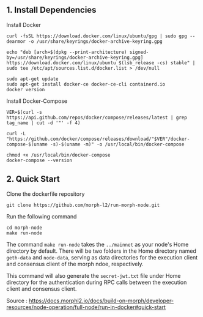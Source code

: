 ## **1. Install Dependencies**

Install Docker

```
curl -fsSL https://download.docker.com/linux/ubuntu/gpg | sudo gpg --dearmor -o /usr/share/keyrings/docker-archive-keyring.gpg

echo "deb [arch=$(dpkg --print-architecture) signed-by=/usr/share/keyrings/docker-archive-keyring.gpg] https://download.docker.com/linux/ubuntu $(lsb_release -cs) stable" | sudo tee /etc/apt/sources.list.d/docker.list > /dev/null

sudo apt-get update
sudo apt-get install docker-ce docker-ce-cli containerd.io
docker version
```

Install Docker-Compose

```
VER=$(curl -s https://api.github.com/repos/docker/compose/releases/latest | grep tag_name | cut -d '"' -f 4)

curl -L "https://github.com/docker/compose/releases/download/"$VER"/docker-compose-$(uname -s)-$(uname -m)" -o /usr/local/bin/docker-compose

chmod +x /usr/local/bin/docker-compose
docker-compose --version
```

## **2. Quick Start**
   
Clone the dockerfile repository
```
git clone https://github.com/morph-l2/run-morph-node.git
```

Run the following command
```
cd morph-node
make run-node
```

The command `make run-node` takes the `../mainnet` as your node's Home directory by default. There will be two folders in the Home directory named `geth-data` and `node-data`, serving as data directories for the execution client and consensus client of the morph ndoe, respectively.

This command will also generate the `secret-jwt.txt` file under Home directory for the authentication during RPC calls between the execution client and consensus client.

Source : https://docs.morphl2.io/docs/build-on-morph/developer-resources/node-operation/full-node/run-in-docker#quick-start
